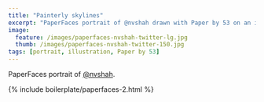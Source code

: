 ```yaml
---
title: "Painterly skylines"
excerpt: "PaperFaces portrait of @nvshah drawn with Paper by 53 on an iPad."
image: 
  feature: /images/paperfaces-nvshah-twitter-lg.jpg
  thumb: /images/paperfaces-nvshah-twitter-150.jpg
tags: [portrait, illustration, Paper by 53]
---
```


PaperFaces portrait of [@nvshah](http://twitter.com/nvshah).

{% include boilerplate/paperfaces-2.html %}